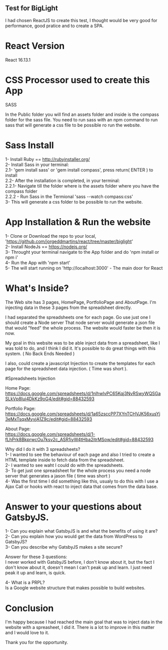 ## Test for BigLight

I had chosen ReactJS to create this test, I thought would be very good for performance, good pratice and to create a SPA.

# React Version
React 16.13.1

# CSS Processor used to create this App
SASS

In the Public folder you will find an assets folder and inside is the compass folder for the sass file.
You need to run sass with an npm command to run sass that will generate a css file to be possible ro run the website.

# Sass Install
1- Install Ruby == http://rubyinstaller.org/ \
2- Install Sass in your terminal:\
2.1- 'gem install sass' or 'gem install compass', press return( ENTER ) to install\
2.2- After the installation is completed, in your terminal:\
2.2.1- Navigate till the folder where is the assets folder where you have the compass folder\
2.2.2 - Run Sass in the Termional 'sass --watch compass:css'\
3- This will generate a css folder to be possible to run the website.

# App Installation & Run the website
1- Clone or Download the repo to your local, 'https://github.com/jorgeddmartins/react/tree/master/biglight' \
2- Install NodeJs == https://nodejs.org/ \
3- Throught your terminal navigate to the App folder and do 'npm install or npm i'\
4- Run the App with 'npm start'\
5- The will start running on 'http://localhost:3000' - The main door for React

# What's Inside?
The Web site has 3 pages, HomePage, PortfolioPage and AboutPage.
I'm injecting data in these 3 pages from the spreadsheet directly.

I had separated the spreadsheets one for each page. Go use just one I should create a Node server
That node server would generate a json file that would "feed" the whole process. The website would faster be then it is now.

My goal in this website was to be able inject data from a spreadsheet, like I was told to do, and I think I did it.
It's possible to do great things with this system. ( No Back Ends Needed )

I also, could create a javascript Injection to create the templates for each page for the spreadsheet data injection. ( Time was short ).

#Spreadsheets Injection

Home Page:\
https://docs.google.com/spreadsheets/d/1nlhwlvPC65Kqj3NvRSwyWQSGaSLkVp8Iui4DkKz9oG4/edit#gid=88432593 

Portfolio Page:\
https://docs.google.com/spreadsheets/d/1a65zsccPP7XYnTCHVJK56xusYj3eMxTsqxMyvjA1Z9c/edit#gid=88432593 

About Page:\
https://docs.google.com/spreadsheets/d/1-fLhPrk8BkprwcOu7ksv2c_ASR1iyW4tHba2itrMSow/edit#gid=88432593 

Why did I do it with 3 spreadsheets?\
1- I wanted to see the behaviour of each page and also I tried to create a HTML template inside to fetch data from the spreadsheet.\
2- I wanted to see waht I could do with the spreadsheets.\
3- To get just one spreadsheet for the whole process you need a node server that generates a jason file ( time was short )\
4- Was the first time I did something like this, usualy to do this with I use a Ajax Call or hooks with react to inject data that comes from the data base.

# Answer to your questions about GatsbyJS.
1- Can you explain what GatsbyJS is and what the benefits of using it are?\
2- Can you explain how you would get the data from WordPress to GatsbyJS?\
3- Can you describe why GatsbyJS makes a site secure?

Answer for these 3 questions:\
I never worked with GatsbyJS before, I don't know about it, but the fact I don't know about it, doesn't mean I can't peak up and learn.
I just need peak it up and learn, is quick.

4- What is a PRPL?\
Is a Google website structure that makes possible to build websites.

# Conclusion
I'm happy because I had reached the main goal that was to inject data in the website with a spreasheet, I did it.
There is a lot to improve in this matter and I would love to it.

Thank you for the opportunity.